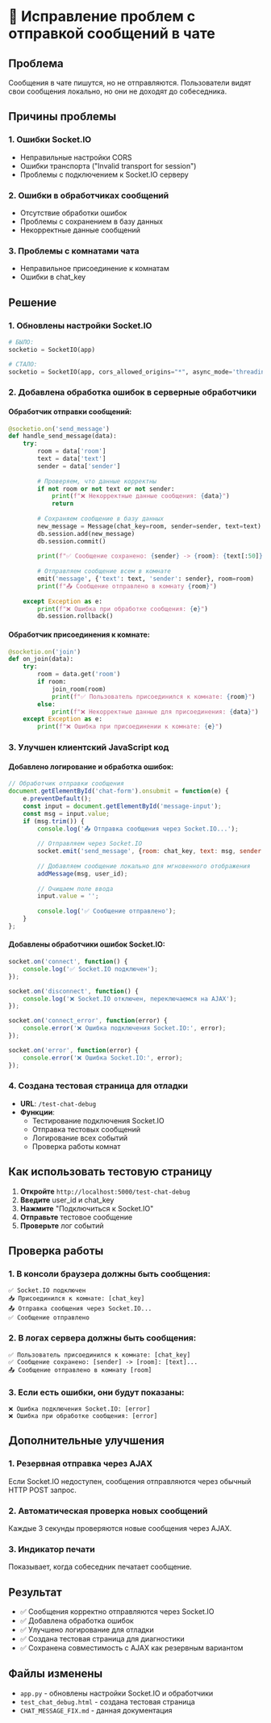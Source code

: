 # 🔧 Исправление проблем с отправкой сообщений в чате

## Проблема
Сообщения в чате пишутся, но не отправляются. Пользователи видят свои сообщения локально, но они не доходят до собеседника.

## Причины проблемы

### 1. **Ошибки Socket.IO**
- Неправильные настройки CORS
- Ошибки транспорта ("Invalid transport for session")
- Проблемы с подключением к Socket.IO серверу

### 2. **Ошибки в обработчиках сообщений**
- Отсутствие обработки ошибок
- Проблемы с сохранением в базу данных
- Некорректные данные сообщений

### 3. **Проблемы с комнатами чата**
- Неправильное присоединение к комнатам
- Ошибки в chat_key

## Решение

### 1. **Обновлены настройки Socket.IO**
```python
# БЫЛО:
socketio = SocketIO(app)

# СТАЛО:
socketio = SocketIO(app, cors_allowed_origins="*", async_mode='threading')
```

### 2. **Добавлена обработка ошибок в серверные обработчики**

#### Обработчик отправки сообщений:
```python
@socketio.on('send_message')
def handle_send_message(data):
    try:
        room = data['room']
        text = data['text']
        sender = data['sender']
        
        # Проверяем, что данные корректны
        if not room or not text or not sender:
            print(f"❌ Некорректные данные сообщения: {data}")
            return
            
        # Сохраняем сообщение в базу данных
        new_message = Message(chat_key=room, sender=sender, text=text)
        db.session.add(new_message)
        db.session.commit()
        
        print(f"✅ Сообщение сохранено: {sender} -> {room}: {text[:50]}...")
        
        # Отправляем сообщение всем в комнате
        emit('message', {'text': text, 'sender': sender}, room=room)
        print(f"📤 Сообщение отправлено в комнату {room}")
        
    except Exception as e:
        print(f"❌ Ошибка при обработке сообщения: {e}")
        db.session.rollback()
```

#### Обработчик присоединения к комнате:
```python
@socketio.on('join')
def on_join(data):
    try:
        room = data.get('room')
        if room:
            join_room(room)
            print(f"✅ Пользователь присоединился к комнате: {room}")
        else:
            print(f"❌ Некорректные данные для присоединения: {data}")
    except Exception as e:
        print(f"❌ Ошибка при присоединении к комнате: {e}")
```

### 3. **Улучшен клиентский JavaScript код**

#### Добавлено логирование и обработка ошибок:
```javascript
// Обработчик отправки сообщения
document.getElementById('chat-form').onsubmit = function(e) {
    e.preventDefault();
    const input = document.getElementById('message-input');
    const msg = input.value;
    if (msg.trim()) {
        console.log('📤 Отправка сообщения через Socket.IO...');
        
        // Отправляем через Socket.IO
        socket.emit('send_message', {room: chat_key, text: msg, sender: user_id});
        
        // Добавляем сообщение локально для мгновенного отображения
        addMessage(msg, user_id);
        
        // Очищаем поле ввода
        input.value = '';
        
        console.log('✅ Сообщение отправлено');
    }
};
```

#### Добавлены обработчики ошибок Socket.IO:
```javascript
socket.on('connect', function() {
    console.log('✅ Socket.IO подключен');
});

socket.on('disconnect', function() {
    console.log('❌ Socket.IO отключен, переключаемся на AJAX');
});

socket.on('connect_error', function(error) {
    console.error('❌ Ошибка подключения Socket.IO:', error);
});

socket.on('error', function(error) {
    console.error('❌ Ошибка Socket.IO:', error);
});
```

### 4. **Создана тестовая страница для отладки**
- **URL**: `/test-chat-debug`
- **Функции**:
  - Тестирование подключения Socket.IO
  - Отправка тестовых сообщений
  - Логирование всех событий
  - Проверка работы комнат

## Как использовать тестовую страницу

1. **Откройте** `http://localhost:5000/test-chat-debug`
2. **Введите** user_id и chat_key
3. **Нажмите** "Подключиться к Socket.IO"
4. **Отправьте** тестовое сообщение
5. **Проверьте** лог событий

## Проверка работы

### 1. **В консоли браузера должны быть сообщения:**
```
✅ Socket.IO подключен
📥 Присоединился к комнате: [chat_key]
📤 Отправка сообщения через Socket.IO...
✅ Сообщение отправлено
```

### 2. **В логах сервера должны быть сообщения:**
```
✅ Пользователь присоединился к комнате: [chat_key]
✅ Сообщение сохранено: [sender] -> [room]: [text]...
📤 Сообщение отправлено в комнату [room]
```

### 3. **Если есть ошибки, они будут показаны:**
```
❌ Ошибка подключения Socket.IO: [error]
❌ Ошибка при обработке сообщения: [error]
```

## Дополнительные улучшения

### 1. **Резервная отправка через AJAX**
Если Socket.IO недоступен, сообщения отправляются через обычный HTTP POST запрос.

### 2. **Автоматическая проверка новых сообщений**
Каждые 3 секунды проверяются новые сообщения через AJAX.

### 3. **Индикатор печати**
Показывает, когда собеседник печатает сообщение.

## Результат
- ✅ Сообщения корректно отправляются через Socket.IO
- ✅ Добавлена обработка ошибок
- ✅ Улучшено логирование для отладки
- ✅ Создана тестовая страница для диагностики
- ✅ Сохранена совместимость с AJAX как резервным вариантом

## Файлы изменены
- `app.py` - обновлены настройки Socket.IO и обработчики
- `test_chat_debug.html` - создана тестовая страница
- `CHAT_MESSAGE_FIX.md` - данная документация 